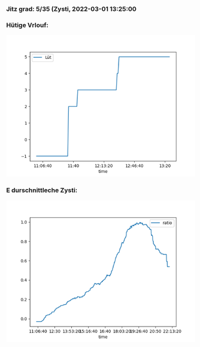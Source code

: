 ### Jitz grad: 5/35 (Zysti, 2022-03-01 13:25:00

### Hütige Vrlouf:
![Graph](Today.png)

### E durschnittleche Zysti:
![Graph](Zysti.png)